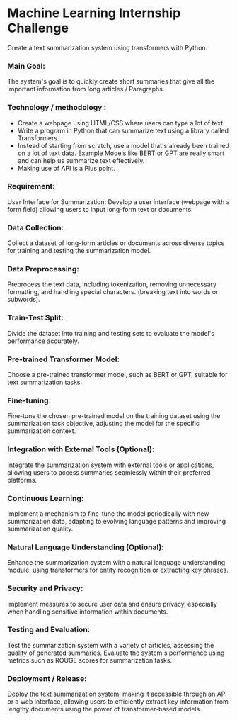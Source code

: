 # Machine Learning Internship Challenge
Create a text summarization system using transformers with Python.

### Main Goal: 
The system's goal is to quickly create short summaries that give all the important information from long articles / Paragraphs.

### Technology / methodology :
* Create a webpage using HTML/CSS where users can type a lot of text.
* Write a program in Python that can summarize text using a library called Transformers.
*  Instead of starting from scratch, use a model that's already been trained on a lot of text data. Example Models like BERT or GPT are really smart and can help us summarize text effectively.
* Making use of API is a Plus point.

### Requirement: 
User Interface for Summarization: Develop a user interface (webpage with a form field) allowing users to input long-form text or documents.

### Data Collection:
Collect a dataset of long-form articles or documents across diverse topics for training and testing the summarization model.

### Data Preprocessing:
Preprocess the text data, including tokenization, removing unnecessary formatting, and handling special characters. (breaking text into words or subwords).

### Train-Test Split:
Divide the dataset into training and testing sets to evaluate the model's performance accurately.

### Pre-trained Transformer Model:
Choose a pre-trained transformer model, such as BERT or GPT, suitable for text summarization tasks.

### Fine-tuning:
Fine-tune the chosen pre-trained model on the training dataset using the summarization task objective, adjusting the model for the specific summarization context.


### Integration with External Tools (Optional): 
Integrate the summarization system with external tools or applications, allowing users to access summaries seamlessly within their preferred platforms.

### Continuous Learning:
Implement a mechanism to fine-tune the model periodically with new summarization data, adapting to evolving language patterns and improving summarization quality.

### Natural Language Understanding (Optional):
Enhance the summarization system with a natural language understanding module, using transformers for entity recognition or extracting key phrases.

### Security and Privacy:
Implement measures to secure user data and ensure privacy, especially when handling sensitive information within documents.

### Testing and Evaluation:
Test the summarization system with a variety of articles, assessing the quality of generated summaries. Evaluate the system's performance using metrics such as ROUGE scores for summarization tasks.

### Deployment / Release:
Deploy the text summarization system, making it accessible through an API or a web interface, allowing users to efficiently extract key information from lengthy documents using the power of transformer-based models.